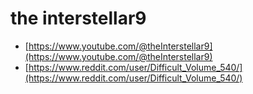 # the interstellar9
- [https://www.youtube.com/@theInterstellar9](https://www.youtube.com/@theInterstellar9)
- [https://www.reddit.com/user/Difficult_Volume_540/](https://www.reddit.com/user/Difficult_Volume_540/)
